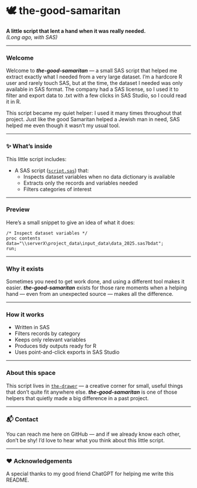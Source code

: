 # 🕊️ the-good-samaritan

**A little script that lent a hand when it was really needed.**  
*(Long ago, with SAS)*

---

### Welcome
Welcome to ***the-good-samaritan*** — a small SAS script that helped me extract exactly what I needed from a very large dataset. I’m a hardcore R user and rarely touch SAS, but at the time, the dataset I needed was only available in SAS format. The company had a SAS license, so I used it to filter and export data to .txt with a few clicks in SAS Studio, so I could read it in R.

This script became my quiet helper: I used it many times throughout that project. Just like the good Samaritan helped a Jewish man in need, SAS helped me even though it wasn’t my usual tool.

---

### ✨ What’s inside
This little script includes:

- A SAS script ([`script.sas`](script.sas)) that:
  - Inspects dataset variables when no data dictionary is available
  - Extracts only the records and variables needed
  - Filters categories of interest

---

### Preview
Here’s a small snippet to give an idea of what it does:

```sas
/* Inspect dataset variables */
proc contents data="\\serverX\project_data\input_data\data_2025.sas7bdat";
run;
```

---

### Why it exists
Sometimes you need to get work done, and using a different tool makes it easier. ***the-good-samaritan*** exists for those rare moments when a helping hand — even from an unexpected source — makes all the difference.

---

### How it works
- Written in SAS
- Filters records by category
- Keeps only relevant variables
- Produces tidy outputs ready for R
- Uses point-and-click exports in SAS Studio

---

### About this space
This script lives in [`the-drawer`](../) — a creative corner for small, useful things that don’t quite fit anywhere else. ***the-good-samaritan*** is one of those helpers that quietly made a big difference in a past project.

---

### 📬 Contact
You can reach me here on GitHub — and if we already know each other, don’t be shy! I’d love to hear what you think about this little script.

---

### ❤️ Acknowledgements
A special thanks to my good friend ChatGPT for helping me write this README.
